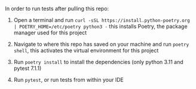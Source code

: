In order to run tests after pulling this repo:

1. Open a terminal and run `curl -sSL https://install.python-poetry.org | POETRY_HOME=/etc/poetry python3 -` this installs Poetry, the package manager used for this project

2. Navigate to where this repo has saved on your machine and run `poetry shell`, this activates the virtual environment for this project

3. Run `poetry install` to install the dependencies (only python 3.11 and pytest 7.1.1)

4. Run `pytest`, or run tests from within your IDE